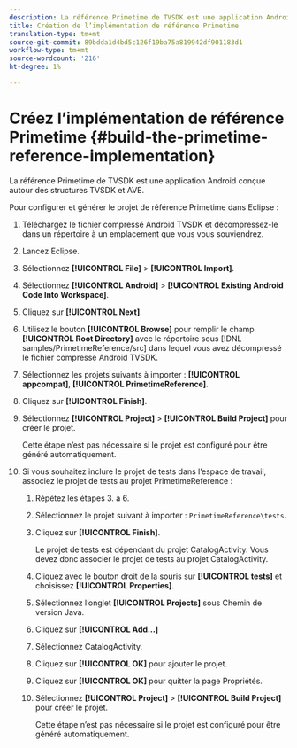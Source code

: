 ```yaml
---
description: La référence Primetime de TVSDK est une application Android conçue autour des structures TVSDK et AVE.
title: Création de l’implémentation de référence Primetime
translation-type: tm+mt
source-git-commit: 89bdda1d4bd5c126f19ba75a819942df901183d1
workflow-type: tm+mt
source-wordcount: '216'
ht-degree: 1%

---
```



# Créez l’implémentation de référence Primetime {#build-the-primetime-reference-implementation}

La référence Primetime de TVSDK est une application Android conçue autour des structures TVSDK et AVE.

Pour configurer et générer le projet de référence Primetime dans Eclipse :

1. Téléchargez le fichier compressé Android TVSDK et décompressez-le dans un répertoire à un emplacement que vous vous souviendrez.
1. Lancez Eclipse.
1. Sélectionnez **[!UICONTROL File]** > **[!UICONTROL Import]**.
1. Sélectionnez **[!UICONTROL Android]** > **[!UICONTROL Existing Android Code Into Workspace]**.
1. Cliquez sur **[!UICONTROL Next]**.
1. Utilisez le bouton **[!UICONTROL Browse]** pour remplir le champ **[!UICONTROL Root Directory]** avec le répertoire sous [!DNL samples/PrimetimeReference/src] dans lequel vous avez décompressé le fichier compressé Android TVSDK.
1. Sélectionnez les projets suivants à importer : **[!UICONTROL appcompat]**, **[!UICONTROL PrimetimeReference]**.
1. Cliquez sur **[!UICONTROL Finish]**.
1. Sélectionnez **[!UICONTROL Project]** > **[!UICONTROL Build Project]** pour créer le projet.

   Cette étape n’est pas nécessaire si le projet est configuré pour être généré automatiquement.
1. Si vous souhaitez inclure le projet de tests dans l’espace de travail, associez le projet de tests au projet PrimetimeReference :
   1. Répétez les étapes 3. à 6.
   1. Sélectionnez le projet suivant à importer : `PrimetimeReference\tests`.
   1. Cliquez sur **[!UICONTROL Finish]**.

      Le projet de tests est dépendant du projet CatalogActivity. Vous devez donc associer le projet de tests au projet CatalogActivity.
   1. Cliquez avec le bouton droit de la souris sur **[!UICONTROL tests]** et choisissez **[!UICONTROL Properties]**.
   1. Sélectionnez l’onglet **[!UICONTROL Projects]** sous Chemin de version Java.
   1. Cliquez sur **[!UICONTROL Add...]**
   1. Sélectionnez CatalogActivity.
   1. Cliquez sur **[!UICONTROL OK]** pour ajouter le projet.
   1. Cliquez sur **[!UICONTROL OK]** pour quitter la page Propriétés.
   1. Sélectionnez **[!UICONTROL Project]** > **[!UICONTROL Build Project]** pour créer le projet.

      Cette étape n’est pas nécessaire si le projet est configuré pour être généré automatiquement.
